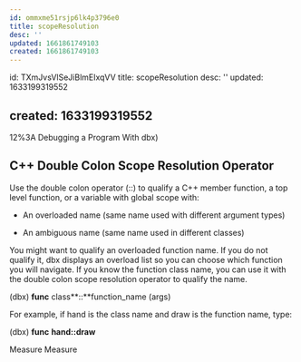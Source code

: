 ```yaml
---
id: ommxme51rsjp6lk4p3796e0
title: scopeResolution
desc: ''
updated: 1661861749103
created: 1661861749103
---
```

id: TXmJvsVlSeJiBlmEIxqVV
title: scopeResolution
desc: ''
updated: 1633199319552

## created: 1633199319552

12%3A Debugging a Program With dbx)

## C++ Double Colon Scope Resolution Operator

Use the double colon operator (::) to qualify a C++ member function, a top level function, or a variable with global scope with:

- An overloaded name (same name used with different argument types)
    
- An ambiguous name (same name used in different classes)
    

You might want to qualify an overloaded function name. If you do not qualify it, dbx displays an overload list so you can choose which function you will navigate. If you know the function class name, you can use it with the double colon scope resolution operator to qualify the name.

(dbx) **func** class**::**function_name (args)

For example, if hand is the class name and draw is the function name, type:

(dbx) **func** **hand::draw**

Measure
Measure

